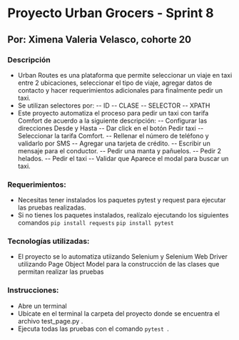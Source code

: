 # Proyecto Urban Grocers - Sprint 8
## Por: Ximena Valeria Velasco, cohorte 20

### Descripción
- Urban Routes es una plataforma que permite seleccionar un viaje en taxi entre 2 ubicaciones, seleccionar el tipo de viaje, agregar datos de contacto y hacer requerimientos adicionales para finalmente pedir un taxi.
- Se utilizan selectores por:
-- ID
-- CLASE
-- SELECTOR
-- XPATH
- Este proyecto automatiza el proceso para pedir un taxi con tarifa Comfort de acuerdo a la siguiente descripción:
-- Configurar las direcciones Desde y Hasta
-- Dar click en el botón Pedir taxi
-- Seleccionar la tarifa Comfort.
-- Rellenar el número de teléfono y validarlo por SMS
-- Agregar una tarjeta de crédito. 
-- Escribir un mensaje para el conductor.
-- Pedir una manta y pañuelos.
-- Pedir 2 helados.
-- Pedir el taxi
-- Validar que Aparece el modal para buscar un taxi.

### Requerimientos: 
- Necesitas tener instalados los paquetes pytest y request para ejecutar las pruebas realizadas.
- Si no tienes los paquetes instalados, realízalo ejecutando los siguientes comandos
``` pip install requests ```
``` pip install pytest ```

### Tecnologías utilizadas:
- El proyecto se lo automatiza utiizando Selenium y Selenium Web Driver utilizando Page Object Model para la construcción de las clases que permitan realizar las pruebas


### Instrucciones:
- Abre un terminal
- Ubícate en el terminal la carpeta del proyecto donde se encuentra el archivo test_page.py . 
- Ejecuta todas las pruebas con el comando ```pytest ```.

